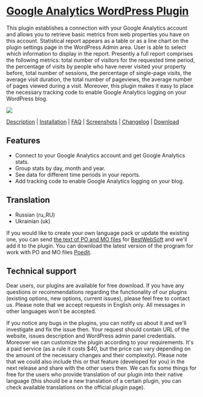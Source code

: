 <a href="http://bestwebsoft.com/products/bws-google-analytics/" target=_blank>Google Analytics WordPress Plugin</a>
========================

This plugin establishes a connection with your Google Analytics account and allows you to retrieve basic metrics from web properties you have on this account. Statistical report appears as a table or as a line chart on the plugin settings page in the WordPress Admin area. User is able to select which information to display in the report. Presently a full report comprises the following metrics: total number of visitors for the requested time period, the percentage of visits by people who have never visited your property before, total number of sessions, the percentage of single-page visits, the average visit duration, the total number of pageviews, the average number of pages viewed during a visit. Moreover, this plugin makes it easy to place the necessary tracking code to enable Google Analytics logging on your WordPress blog.

<img src="http://bestwebsoft.com/wp-content/uploads/2014/09/google-analytics-banner-website.jpg" />

<a href="http://bestwebsoft.com/products/bws-google-analytics/description/" target=_blank>Description</a> | 
<a href="http://bestwebsoft.com/products/bws-google-analytics/installation/" target=_blank>Installation</a> | 
<a href="http://bestwebsoft.com/products/bws-google-analytics/faq/" target=_blank>FAQ</a> | 
<a href="http://bestwebsoft.com/products/bws-google-analytics/screenshots/" target=_blank>Screenshots</a> | 
<a href="http://bestwebsoft.com/products/bws-google-analytics/changelog/" target=_blank>Changelog</a> | 
<a href="http://bestwebsoft.com/products/bws-google-analytics/download/" target=_blank>Download</a>


Features
-----------------------------
* Connect to your Google Analytics account and get Google Analytics stats.
* Group stats by day, month and year.
* See data for different time periods in your reports.
* Add tracking code to enable Google Analytics logging on your blog.


Translation
-----------------------------
* Russian (ru_RU)
* Ukrainian (uk)

If you would like to create your own language pack or update the existing one, you can send <a href="http://codex.wordpress.org/Translating_WordPress" target="_blank">the text of PO and MO files</a> for <a href="http://support.bestwebsoft.com" target="_blank">BestWebSoft</a> and we'll add it to the plugin. You can download the latest version of the program for work with PO and MO files <a href="http://www.poedit.net/download.php" target="_blank">Poedit</a>.


Technical support
-----------------------------
Dear users, our plugins are available for free download. If you have any questions or recommendations regarding the functionality of our plugins (existing options, new options, current issues), please feel free to contact us. Please note that we accept requests in English only. All messages in other languages won't be accepted.

If you notice any bugs in the plugins, you can notify us about it and we'll investigate and fix the issue then. Your request should contain URL of the website, issues description and WordPress admin panel credentials.
Moreover we can customize the plugin according to your requirements. It's a paid service (as a rule it costs $40, but the price can vary depending on the amount of the necessary changes and their complexity). Please note that we could also include this or that feature (developed for you) in the next release and share with the other users then.
We can fix some things for free for the users who provide translation of our plugin into their native language (this should be a new translation of a certain plugin, you can check available translations on the official plugin page).